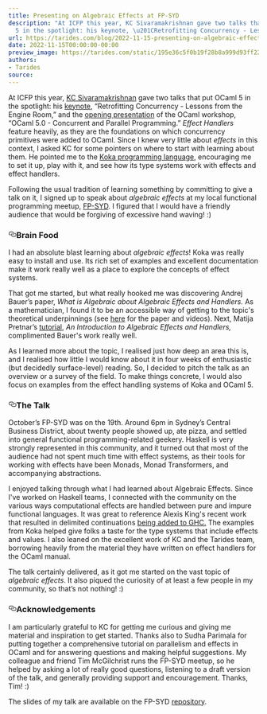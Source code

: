 ```yaml
---
title: Presenting on Algebraic Effects at FP-SYD
description: "At ICFP this year, KC Sivaramakrishnan gave two talks that put OCaml
  5 in the spotlight: his keynote, \u201CRetrofitting Concurrency - Lessons\u2026"
url: https://tarides.com/blog/2022-11-15-presenting-on-algebraic-effects-at-fp-syd
date: 2022-11-15T00:00:00-00:00
preview_image: https://tarides.com/static/195e36c5f0b19f28b8a999d93ff22a9c/3234f/prism.jpg
authors:
- Tarides
source:
---
```


<p>At ICFP this year, <a href="https://kcsrk.info/">KC Sivaramakrishnan</a> gave two talks that put OCaml 5 in the spotlight: his <a href="https://youtu.be/zJ4G0TKwzVc">keynote</a>, &ldquo;Retrofitting Concurrency - Lessons from the Engine Room,&rdquo; and the <a href="https://speakerdeck.com/kayceesrk/ocaml-5-dot-0">opening presentation</a> of the OCaml workshop, &ldquo;OCaml 5.0 - Concurrent and Parallel Programming.&rdquo; <em>Effect Handlers</em> feature heavily, as they are the foundations on which concurrency primitives were added to OCaml. Since I knew very little about <em>effects</em> in this context, I asked KC for some pointers on where to start with learning about them. He pointed me to the <a href="https://koka-lang.github.io">Koka programming language</a>, encouraging me to set it up, play with it, and see how its type systems work with effects and effect handlers.</p>
<p>Following the usual tradition of learning something by committing to give a talk on it, I signed up to speak about <em>algebraic effects</em> at my local functional programming meetup, <a href="https://www.meetup.com/FP-Syd/">FP-SYD</a>. I figured that I would have a friendly audience that would be forgiving of excessive hand waving! :)</p>
<h3 style="position:relative;"><a href="https://tarides.com/feed.xml#brain-food" aria-label="brain food permalink" class="anchor before"><svg aria-hidden="true" focusable="false" height="16" version="1.1" viewbox="0 0 16 16" width="16"><path fill-rule="evenodd" d="M4 9h1v1H4c-1.5 0-3-1.69-3-3.5S2.55 3 4 3h4c1.45 0 3 1.69 3 3.5 0 1.41-.91 2.72-2 3.25V8.59c.58-.45 1-1.27 1-2.09C10 5.22 8.98 4 8 4H4c-.98 0-2 1.22-2 2.5S3 9 4 9zm9-3h-1v1h1c1 0 2 1.22 2 2.5S13.98 12 13 12H9c-.98 0-2-1.22-2-2.5 0-.83.42-1.64 1-2.09V6.25c-1.09.53-2 1.84-2 3.25C6 11.31 7.55 13 9 13h4c1.45 0 3-1.69 3-3.5S14.5 6 13 6z"></path></svg></a>Brain Food</h3>
<p>I had an absolute blast learning about <em>algebraic effects</em>! Koka was really easy to install and use. Its rich set of examples and excellent documentation make it work really well as a place to explore the concepts of effect systems.</p>
<p>That got me started, but what really hooked me was discovering Andrej Bauer&rsquo;s paper, <em>What is Algebraic about Algebraic Effects and Handlers.</em> As a mathematician, I found it to be an accessible way of getting to the topic's theoretical underpinnings (see <a href="https://github.com/yallop/effects-bibliography#2018">here</a> for the paper and videos). Next, Matija Pretnar&rsquo;s <a href="http://www.eff-lang.org/handlers-tutorial.pdf">tutorial</a>, <em>An Introduction to Algebraic Effects and Handlers,</em> complimented Bauer's work really well.</p>
<p>As I learned more about the topic, I realised just how deep an area this is, and I realised how little I would know about it in four weeks of enthusiastic (but decidedly surface-level) reading. So, I decided to pitch the talk as an overview or a survey of the field. To make things concrete, I would also focus on examples from the effect handling systems of Koka and OCaml 5.</p>
<h3 style="position:relative;"><a href="https://tarides.com/feed.xml#the-talk" aria-label="the talk permalink" class="anchor before"><svg aria-hidden="true" focusable="false" height="16" version="1.1" viewbox="0 0 16 16" width="16"><path fill-rule="evenodd" d="M4 9h1v1H4c-1.5 0-3-1.69-3-3.5S2.55 3 4 3h4c1.45 0 3 1.69 3 3.5 0 1.41-.91 2.72-2 3.25V8.59c.58-.45 1-1.27 1-2.09C10 5.22 8.98 4 8 4H4c-.98 0-2 1.22-2 2.5S3 9 4 9zm9-3h-1v1h1c1 0 2 1.22 2 2.5S13.98 12 13 12H9c-.98 0-2-1.22-2-2.5 0-.83.42-1.64 1-2.09V6.25c-1.09.53-2 1.84-2 3.25C6 11.31 7.55 13 9 13h4c1.45 0 3-1.69 3-3.5S14.5 6 13 6z"></path></svg></a>The Talk</h3>
<p>October&rsquo;s FP-SYD was on the 19th. Around 6pm in Sydney&rsquo;s Central Business District, about twenty people showed up, ate pizza, and settled into general functional programming-related geekery. Haskell is very strongly represented in this community, and it turned out that most of the audience had not spent much time with effect systems, as their tools for working with effects have been Monads, Monad Transformers, and accompanying abstractions.</p>
<p>I enjoyed talking through what I had learned about Algebraic Effects. Since I've worked on Haskell teams, I connected with the community on the various ways  computational effects are handled between pure and impure functional languages. It was great to reference Alexis King's recent work that resulted in delimited continuations <a href="https://github.com/ghc-proposals/ghc-proposals/blob/master/proposals/0313-delimited-continuation-primops.rst">being added to GHC.</a> The examples from Koka helped give folks a taste for the type systems that include effects and values. I also leaned on the excellent work of KC and the Tarides team, borrowing heavily from the material they have written on effect handlers for the OCaml manual.</p>
<p>The talk certainly delivered, as it got me started on the vast topic of <em>algebraic effects</em>. It also piqued the curiosity of at least a few people in my community, so that&rsquo;s not nothing! :)</p>
<h3 style="position:relative;"><a href="https://tarides.com/feed.xml#acknowledgements" aria-label="acknowledgements permalink" class="anchor before"><svg aria-hidden="true" focusable="false" height="16" version="1.1" viewbox="0 0 16 16" width="16"><path fill-rule="evenodd" d="M4 9h1v1H4c-1.5 0-3-1.69-3-3.5S2.55 3 4 3h4c1.45 0 3 1.69 3 3.5 0 1.41-.91 2.72-2 3.25V8.59c.58-.45 1-1.27 1-2.09C10 5.22 8.98 4 8 4H4c-.98 0-2 1.22-2 2.5S3 9 4 9zm9-3h-1v1h1c1 0 2 1.22 2 2.5S13.98 12 13 12H9c-.98 0-2-1.22-2-2.5 0-.83.42-1.64 1-2.09V6.25c-1.09.53-2 1.84-2 3.25C6 11.31 7.55 13 9 13h4c1.45 0 3-1.69 3-3.5S14.5 6 13 6z"></path></svg></a>Acknowledgements</h3>
<p>I am particularly grateful to KC for getting me curious and giving me material and inspiration to get started. Thanks also to Sudha Parimala for putting together a comprehensive tutorial on parallelism and effects in OCaml and for answering questions and making helpful suggestions.  My colleague and friend Tim McGilchrist runs the FP-SYD meetup, so he helped by asking a lot of really good questions, listening to a draft version of the talk, and generally providing support and encouragement. Thanks, Tim! :)</p>
<p>The slides of my talk are available on the FP-SYD <a href="https://github.com/fp-syd/meetings/blob/master/2022/2022-10-Keswani-Algebraic-Effects-Survey.pdf">repository</a>.</p>
